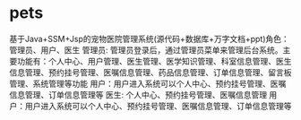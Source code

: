 # pets
基于Java+SSM+Jsp的宠物医院管理系统(源代码+数据库+万字文档+ppt)角色：管理员、用户、医生  管理员: 管理员登录后，通过管理员菜单来管理后台系统。主要功能有：个人中心、用户管理、医生管理、医学知识管理、科室信息管理、医生信息管理、预约挂号管理、医嘱信息管理、药品信息管理、订单信息管理、留言板管理、系统管理等功能  用户：用户进入系统可以个人中心、预约挂号管理、医嘱信息管理、订单信息管理等  医生: 个人中心、预约挂号管理、医嘱信息管理  用户：用户进入系统可以个人中心、预约挂号管理、医嘱信息管理、订单信息管理等
